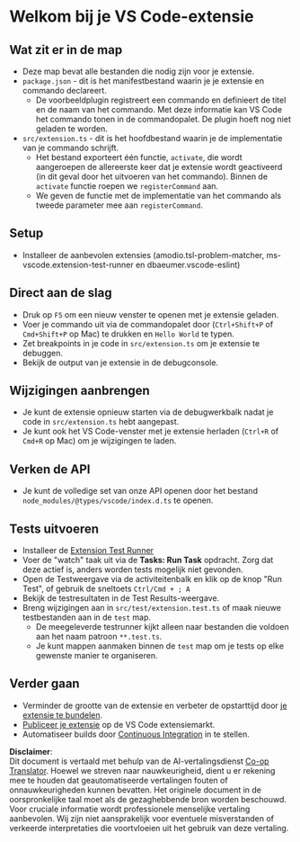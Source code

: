 <!--
CO_OP_TRANSLATOR_METADATA:
{
  "original_hash": "62b2632720dd39ef391d6b60b9b4bfb8",
  "translation_date": "2025-07-16T17:02:28+00:00",
  "source_file": "code/07.Lab/01/Apple/phi3ext/vsc-extension-quickstart.md",
  "language_code": "nl"
}
-->
# Welkom bij je VS Code-extensie

## Wat zit er in de map

* Deze map bevat alle bestanden die nodig zijn voor je extensie.
* `package.json` - dit is het manifestbestand waarin je je extensie en commando declareert.
  * De voorbeeldplugin registreert een commando en definieert de titel en de naam van het commando. Met deze informatie kan VS Code het commando tonen in de commandopalet. De plugin hoeft nog niet geladen te worden.
* `src/extension.ts` - dit is het hoofdbestand waarin je de implementatie van je commando schrijft.
  * Het bestand exporteert één functie, `activate`, die wordt aangeroepen de allereerste keer dat je extensie wordt geactiveerd (in dit geval door het uitvoeren van het commando). Binnen de `activate` functie roepen we `registerCommand` aan.
  * We geven de functie met de implementatie van het commando als tweede parameter mee aan `registerCommand`.

## Setup

* Installeer de aanbevolen extensies (amodio.tsl-problem-matcher, ms-vscode.extension-test-runner en dbaeumer.vscode-eslint)

## Direct aan de slag

* Druk op `F5` om een nieuw venster te openen met je extensie geladen.
* Voer je commando uit via de commandopalet door (`Ctrl+Shift+P` of `Cmd+Shift+P` op Mac) te drukken en `Hello World` te typen.
* Zet breakpoints in je code in `src/extension.ts` om je extensie te debuggen.
* Bekijk de output van je extensie in de debugconsole.

## Wijzigingen aanbrengen

* Je kunt de extensie opnieuw starten via de debugwerkbalk nadat je code in `src/extension.ts` hebt aangepast.
* Je kunt ook het VS Code-venster met je extensie herladen (`Ctrl+R` of `Cmd+R` op Mac) om je wijzigingen te laden.

## Verken de API

* Je kunt de volledige set van onze API openen door het bestand `node_modules/@types/vscode/index.d.ts` te openen.

## Tests uitvoeren

* Installeer de [Extension Test Runner](https://marketplace.visualstudio.com/items?itemName=ms-vscode.extension-test-runner)
* Voer de "watch" taak uit via de **Tasks: Run Task** opdracht. Zorg dat deze actief is, anders worden tests mogelijk niet gevonden.
* Open de Testweergave via de activiteitenbalk en klik op de knop "Run Test", of gebruik de sneltoets `Ctrl/Cmd + ; A`
* Bekijk de testresultaten in de Test Results-weergave.
* Breng wijzigingen aan in `src/test/extension.test.ts` of maak nieuwe testbestanden aan in de `test` map.
  * De meegeleverde testrunner kijkt alleen naar bestanden die voldoen aan het naam patroon `**.test.ts`.
  * Je kunt mappen aanmaken binnen de `test` map om je tests op elke gewenste manier te organiseren.

## Verder gaan

* Verminder de grootte van de extensie en verbeter de opstarttijd door [je extensie te bundelen](https://code.visualstudio.com/api/working-with-extensions/bundling-extension).
* [Publiceer je extensie](https://code.visualstudio.com/api/working-with-extensions/publishing-extension) op de VS Code extensiemarkt.
* Automatiseer builds door [Continuous Integration](https://code.visualstudio.com/api/working-with-extensions/continuous-integration) in te stellen.

**Disclaimer**:  
Dit document is vertaald met behulp van de AI-vertalingsdienst [Co-op Translator](https://github.com/Azure/co-op-translator). Hoewel we streven naar nauwkeurigheid, dient u er rekening mee te houden dat geautomatiseerde vertalingen fouten of onnauwkeurigheden kunnen bevatten. Het originele document in de oorspronkelijke taal moet als de gezaghebbende bron worden beschouwd. Voor cruciale informatie wordt professionele menselijke vertaling aanbevolen. Wij zijn niet aansprakelijk voor eventuele misverstanden of verkeerde interpretaties die voortvloeien uit het gebruik van deze vertaling.